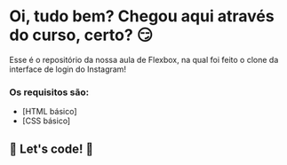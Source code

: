 # Oi, tudo bem? Chegou aqui através do curso, certo? 😏

Esse é o repositório da nossa aula de Flexbox, na qual foi feito o clone da interface de login do Instagram! 

### Os requisitos são:

* [HTML básico]
* [CSS básico]

## 🚀 Let's code! 🚀
